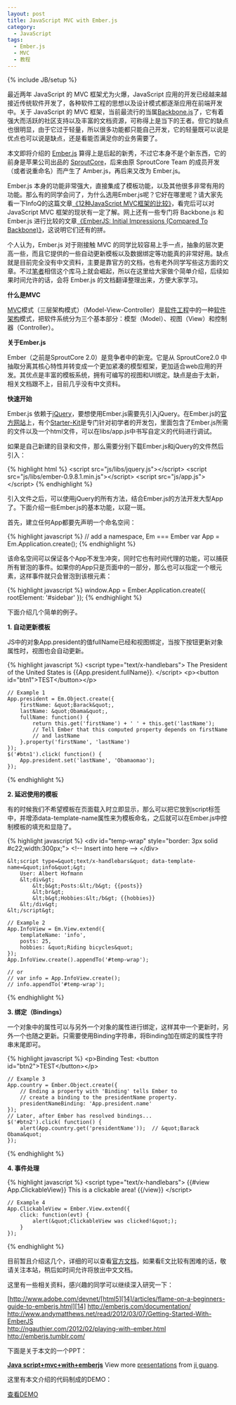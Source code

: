 ```yaml
---
layout: post
title: JavaScript MVC with Ember.js
category:
  - JavaScript
tags:
  - Ember.js
  - MVC
  - 教程
---
```

{% include JB/setup %}

最近两年 JavaScript 的 MVC 框架尤为火爆，JavaScript 应用的开发已经越来越接近传统软件开发了，各种软件工程的思想以及设计模式都逐渐应用在前端开发中。关于 JavaScript 的 MVC 框架，当前最流行的当属[Backbone.js][1]了，它有着强大而活跃的社区支持以及丰富的文档资源，可称得上是当下的王者。但它的缺点也很明显，由于它过于轻量，所以很多功能都只能自己开发，它的轻量既可以说是优点也可以说是缺点，还是看能否满足你的业务需要了。

本文即将介绍的 [Ember.js][2] 算得上是后起的新秀，不过它本身不是个新东西，它的前身是苹果公司出品的 [SproutCore][3]，后来由原 SproutCore Team 的成员开发（或者说重命名）而产生了 Amber.js，再后来又改为 Ember.js。

Ember.js 本身的功能非常强大，直接集成了模板功能，以及其他很多非常有用的功能。那么有的同学会问了，为什么选用Ember.js呢？它好在哪里呢？请大家先看一下InfoQ的这篇文章[《12种JavaScript MVC框架的比较》][4]，看完后可以对 JavaScript MVC 框架的现状有一定了解。网上还有一些专门将 Backbone.js 和 Ember.js 进行比较的文章[《EmberJS: Initial Impressions (Compared To Backbone)》][5]，这说明它们还有的拼。

个人认为，Ember.js 对于刚接触 MVC 的同学比较容易上手一点，抽象的层次更高一些，而且它提供的一些自动更新模板以及数据绑定等功能真的非常好用。缺点就是目前完全没有中文资料，主要是靠官方的文档，也有老外同学写些这方面的文章。不过[笔者][6]相信这个库马上就会崛起，所以在这里给大家做个简单介绍，后续如果时间允许的话，会将 Ember.js 的文档翻译整理出来，方便大家学习。

**什么是MVC**

[MVC][7]模式（三层架构模式）（Model-View-Controller）是[软件工程][8]中的一种[软件架构][9]模式，把软件系统分为三个基本部分：模型（Model）、视图（View）和控制器（Controller）。

**关于Ember.js**

Ember（之前是SproutCore 2.0）是竞争者中的新宠。它是从 SproutCore2.0 中抽取分离其核心特性并转变成一个更加紧凑的模型框架，更加适合web应用的开发。其优点是丰富的模板系统，拥有可编写的视图和UI绑定。缺点是由于太新，相关文档跟不上，目前几乎没有中文资料。

**快速开始**

Ember.js 依赖于[jQuery][10]，要想使用Ember.js需要先引入jQuery。在Ember.js的[官方网站][2]上，有个[Starter-Kit][11]是专门针对初学者的开发包，里面包含了Ember.js所需的文件以及一个html文件，可以在libs/app.js中书写自定义的代码进行调试。

如果是自己新建的目录和文件，那么需要分别下载Ember.js和jQuery的文件然后引入：

{% highlight html %}
    &lt;script src=&quot;js/libs/jquery.js&quot;&gt;&lt;/script&gt;
    &lt;script src=&quot;js/libs/ember-0.9.8.1.min.js&quot;&gt;&lt;/script&gt;
    &lt;script src=&quot;js/app.js&quot;&gt;&lt;/script&gt;
{% endhighlight %}

引入文件之后，可以使用jQuery的所有方法，结合Ember.js的方法开发大型App了。下面介绍一些Ember.js的基本功能，以窥一斑。

首先，建立任何App都要先声明一个命名空间：

{% highlight javascript %}
    // add a namespace, Em === Ember
    var App = Em.Application.create();
{% endhighlight %}

该命名空间可以保证各个App不发生冲突，同时它也有时间代理的功能，可以捕获所有冒泡的事件。如果你的App只是页面中的一部分，那么也可以指定一个根元素，这样事件就只会冒泡到该根元素：

{% highlight javascript %}
    window.App = Ember.Application.create({
    	rootElement: '#sidebar'
    });
{% endhighlight %}

下面介绍几个简单的例子。

**1. 自动更新模板**

JS中的对象App.president的值fullName已经和视图绑定，当按下按钮更新对象属性时，视图也会自动更新。

{% highlight javascript %}
    &lt;script type=&quot;text/x-handlebars&quot;&gt;
        The President of the United States is {{App.president.fullName}}.
    &lt;/script&gt;
    &lt;p&gt;&lt;button id=&quot;btn1&quot;&gt;TEST&lt;/button&gt;&lt;/p&gt;

    // Example 1
    App.president = Em.Object.create({
        firstName: &quot;Barack&quot;,
        lastName: &quot;Obama&quot;,
        fullName: function() {
            return this.get('firstName') + ' ' + this.get('lastName');
            // Tell Ember that this computed property depends on firstName
            // and lastName
        }.property('firstName', 'lastName')
    });
    $('#btn1').click( function() {
        App.president.set('lastName', 'Obamaomao');
    });
{% endhighlight %}

**2. 延迟使用的模板**

有的时候我们不希望模板在页面载入时立即显示，那么可以把它放到script标签中，并增添data-template-name属性来为模板命名，之后就可以在Ember.js中控制模板的填充和显隐了。

{% highlight javascript %}
    &lt;div id=&quot;temp-wrap&quot; style=&quot;border: 3px solid #c22;width:300px;&quot;&gt;
        &lt;!-- Insert into here --&gt;
    &lt;/div&gt;

    &lt;script type=&quot;text/x-handlebars&quot; data-template-name=&quot;info&quot;&gt;
        User: Albert Hofmann
        &lt;div&gt;
            &lt;b&gt;Posts:&lt;/b&gt; {{posts}}
            &lt;br&gt;
            &lt;b&gt;Hobbies:&lt;/b&gt; {{hobbies}}
        &lt;/div&gt;
    &lt;/script&gt;

    // Example 2
    App.InfoView = Em.View.extend({
        templateName: 'info',
        posts: 25,
        hobbies: &quot;Riding bicycles&quot;
    });
    App.InfoView.create().appendTo('#temp-wrap');
    
    // or
    // var info = App.InfoView.create();
    // info.appendTo('#temp-wrap');
{% endhighlight %}

**3. 绑定（Bindings）**

一个对象中的属性可以与另外一个对象的属性进行绑定，这样其中一个更新时，另外一个也随之更新。只需要使用Binding字符串，将Binding加在绑定的属性字符串末尾即可。

{% highlight javascript %}
    &lt;p&gt;Binding Test: &lt;button id=&quot;btn2&quot;&gt;TEST&lt;/button&gt;&lt;/p&gt;

    // Example 3
    App.country = Ember.Object.create({
        // Ending a property with 'Binding' tells Ember to
        // create a binding to the presidentName property.
        presidentNameBinding: 'App.president.name'
    });
    // Later, after Ember has resolved bindings...
    $('#btn2').click( function() {
        alert(App.country.get('presidentName'));  // &quot;Barack Obama&quot;
    });
{% endhighlight %}

**4. 事件处理**

{% highlight javascript %}
    &lt;script type=&quot;text/x-handlebars&quot;&gt;
    {{#view App.ClickableView}}
        This is a clickable area!
    {{/view}}
    &lt;/script&gt;

    // Example 4
    App.ClickableView = Ember.View.extend({
        click: function(evt) {
            alert(&quot;ClickableView was clicked!&quot;);
        }
    });
{% endhighlight %}

目前暂且介绍这几个，详细的可以查看[官方文档][12]，如果看E文比较有困难的话，敬请关注本站，稍后如时间允许将放出中文文档。

这里有一些相关资料，感兴趣的同学可以继续深入研究一下：

[http://www.adobe.com/devnet/[html5][14]/articles/flame-on-a-beginners-guide-to-emberjs.html][14]
<http://emberjs.com/documentation/>  
<http://www.andymatthews.net/read/2012/03/07/Getting-Started-With-EmberJS>  
<http://ngauthier.com/2012/02/playing-with-ember.html>  
<http://emberjs.tumblr.com/>

下面是关于本文的一个PPT：

**[Java script+mvc+with+emberjs][14]** View more [presentations][15] from [ji guang][16].

这里有本文介绍的代码制成的DEMO：

[查看DEMO][17]

 [1]: http://backbonejs.org/
 [2]: http://emberjs.com/
 [3]: http://sproutcore.com/
 [4]: http://www.infoq.com/cn/news/2012/05/js-mvc-framework
 [5]: http://lostechies.com/derickbailey/2012/02/21/emberjs-initial-impressions-compared-to-backbone/
 [6]: http://jiguang.github.com "笔者"
 [7]: http://zh.wikipedia.org/wiki/MVC
 [8]: http://zh.wikipedia.org/wiki/%E8%BD%AF%E4%BB%B6%E5%B7%A5%E7%A8%8B
 [9]: http://zh.wikipedia.org/wiki/%E8%BD%AF%E4%BB%B6%E6%9E%B6%E6%9E%84
 [10]: http://jquery.com/
 [11]: https://github.com/downloads/emberjs/starter-kit/starter-kit.0.9.8.1.zip
 [12]: http://emberjs.com/documentation/
 [13]: http://www.adobe.com/devnet/html5/articles/flame-on-a-beginners-guide-to-emberjs.html
 [14]: http://www.slideshare.net/jiguang/java-scriptmvcwithemberjs "Java script+mvc+with+emberjs"
 [15]: http://www.slideshare.net/
 [16]: http://www.slideshare.net/jiguang
 [17]: http://jiguang.github.com/demo/ember/index.html